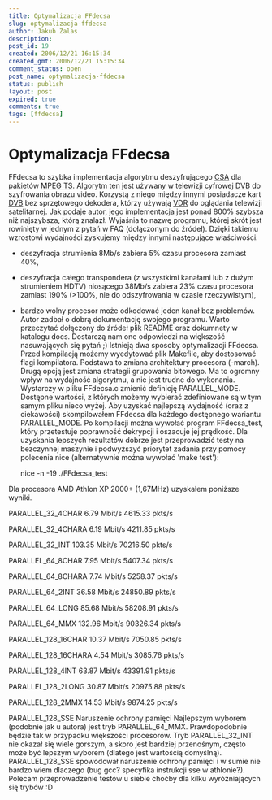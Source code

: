 ```yaml
---
title: Optymalizacja FFdecsa
slug: optymalizacja-ffdecsa
author: Jakub Zalas
description: 
post_id: 19
created: 2006/12/21 16:15:34
created_gmt: 2006/12/21 15:15:34
comment_status: open
post_name: optymalizacja-ffdecsa
status: publish
layout: post
expired: true
comments: true
tags: [ffdecsa]
---
```


<!--FFdecsa to szybka implementacja algorytmu deszyfrującego CSA dla pakietów MPEG TS. Algorytm ten jest używany w telewizji cyfrowej DVB do szyfrowania obrazu video. Korzystą z niego między innymi posiadacze kart DVB bez sprzętowego dekodera, którzy używają VDR do oglądania telewizji satelitarnej.-->

# Optymalizacja FFdecsa

FFdecsa to szybka implementacja algorytmu deszyfrującego [CSA](http://pl.wikipedia.org/wiki/Common_Scrambling_Algorithm) dla pakietów [MPEG TS](http://en.wikipedia.org/wiki/Transport_stream). Algorytm ten jest używany w telewizji cyfrowej [DVB](http://pl.wikipedia.org/wiki/DVB) do szyfrowania obrazu video. Korzystą z niego między innymi posiadacze kart [DVB](http://pl.wikipedia.org/wiki/DVB) bez sprzętowego dekodera, którzy używają [VDR](http://www.cadsoft.de/vdr/) do oglądania telewizji satelitarnej. Jak podaje autor, jego implementacja jest ponad 800% szybsza niż najszybsza, którą znalazł. Wyjaśnia to nazwę programu, której skrót jest rowinięty w jednym z pytań w FAQ (dołączonym do źródeł). Dzięki takiemu wzrostowi wydajności zyskujemy między innymi następujące właściwości: 

  * deszyfracja strumienia 8Mb/s zabiera 5% czasu procesora zamiast 40%,
  * deszyfracja całego transpondera (z wszystkimi kanałami lub z dużym strumieniem HDTV) niosącego 38Mb/s zabiera 23% czasu procesora zamiast 190% (>100%, nie do odszyfrowania w czasie rzeczywistym),
  * bardzo wolny procesor może odkodować jeden kanał bez problemów.
Autor zadbał o dobrą dokumentację swojego programu. Warto przeczytać dołączony do źródeł plik README oraz dokumnety w katalogu docs. Dostarczą nam one odpowiedzi na większość nasuwających się pytań ;) Istnieją dwa sposoby optymalizacji FFdecsa. Przed kompilacją możemy wyedytować plik Makefile, aby dostosować flagi kompilatora. Podstawa to zmiana architektury procesora (-march). Drugą opcją jest zmiana strategii grupowania bitowego. Ma to ogromny wpływ na wydajność algorytmu, a nie jest trudne do wykonania. Wystarczy w pliku FFdecsa.c zmienić definicję PARALLEL_MODE. Dostępne wartości, z których możemy wybierać zdefiniowane są w tym samym pliku nieco wyżej. Aby uzyskać najlepszą wydajność (oraz z ciekawości) skompilowałem FFdecsa dla każdego dostępnego wariantu PARALLEL_MODE. Po kompilacji można wywołać program FFdecsa_test, który przetestuje poprawność dekrypcji i oszacuje jej prędkość. Dla uzyskania lepszych rezultatów dobrze jest przeprowadzić testy na bezczynnej maszynie i podwyższyć priorytet zadania przy pomocy polecenia nice (alternatywnie można wywołać 'make test'): 
    
    
    nice -n -19 ./FFdecsa_test

Dla procesora AMD Athlon XP 2000+ (1,67MHz) uzyskałem poniższe wyniki. 

PARALLEL_32_4CHAR
6.79 Mbit/s
4615.33 pkts/s

PARALLEL_32_4CHARA
6.19 Mbit/s
4211.85 pkts/s

PARALLEL_32_INT
103.35 Mbit/s
70216.50 pkts/s

PARALLEL_64_8CHAR
7.95 Mbit/s
5407.34 pkts/s

PARALLEL_64_8CHARA
7.74 Mbit/s
5258.37 pkts/s

PARALLEL_64_2INT
36.58 Mbit/s
24850.89 pkts/s

PARALLEL_64_LONG
85.68 Mbit/s
58208.91 pkts/s

PARALLEL_64_MMX
132.96 Mbit/s
90326.34 pkts/s

PARALLEL_128_16CHAR
10.37 Mbit/s
7050.85 pkts/s

PARALLEL_128_16CHARA
4.54 Mbit/s
3085.76 pkts/s

PARALLEL_128_4INT
63.87 Mbit/s
43391.91 pkts/s

PARALLEL_128_2LONG
30.87 Mbit/s
20975.88 pkts/s

PARALLEL_128_2MMX
14.53 Mbit/s
9874.25 pkts/s

PARALLEL_128_SSE
Naruszenie ochrony pamięci
Najlepszym wyborem (podobnie jak u autora) jest tryb PARALLEL_64_MMX. Prawdopodobnie będzie tak w przypadku większości procesorów. Tryb PARALLEL_32_INT nie okazał się wiele gorszym, a skoro jest bardziej przenośnym, często może być lepszym wyborem (dlatego jest wartością domyślną). PARALLEL_128_SSE spowodował naruszenie ochrony pamięci i w sumie nie bardzo wiem dlaczego (bug gcc? specyfika instrukcji sse w athlonie?). Polecam przeprowadzenie testów u siebie choćby dla kilku wyróżniających się trybów :D
